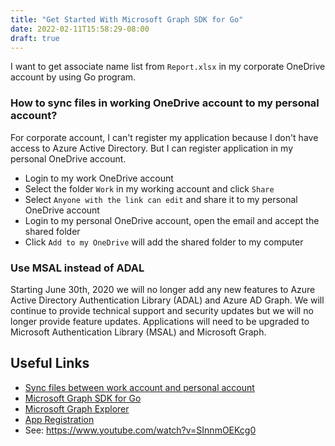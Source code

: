 ```yaml
---
title: "Get Started With Microsoft Graph SDK for Go"
date: 2022-02-11T15:58:29-08:00
draft: true
---
```



I want to get associate name list from `Report.xlsx` in my corporate OneDrive account by using Go program.

### How to sync files in working OneDrive account to my personal account?
For corporate account, I can't register my application because I don't have access to Azure Active Directory.
But I can register application in my personal OneDrive account. 

* Login to my work OneDrive account
* Select the folder `Work` in my working account and click `Share`
* Select `Anyone with the link can edit` and share it to my personal OneDrive account
* Login to my personal OneDrive account, open the email and accept the shared folder
* Click `Add to my OneDrive` will add the shared folder to my computer



### Use MSAL instead of ADAL
Starting June 30th, 2020 we will no longer add any new features to Azure Active Directory Authentication Library (ADAL) 
and Azure AD Graph. We will continue to provide technical support and security updates but we will no longer provide 
feature updates. Applications will need to be upgraded to Microsoft Authentication Library (MSAL) and Microsoft Graph.

## Useful Links
* [Sync files between work account and personal account](https://www.youtube.com/watch?v=YSdLYRcge0I)
* [Microsoft Graph SDK for Go](https://github.com/microsoftgraph/msgraph-beta-sdk-go)
* [Microsoft Graph Explorer](https://developer.microsoft.com/en-us/graph/graph-explorer)
* [App Registration](https://portal.azure.com/#blade/Microsoft_AAD_IAM/ActiveDirectoryMenuBlade/RegisteredApps)
* See: https://www.youtube.com/watch?v=SInnmOEKcg0